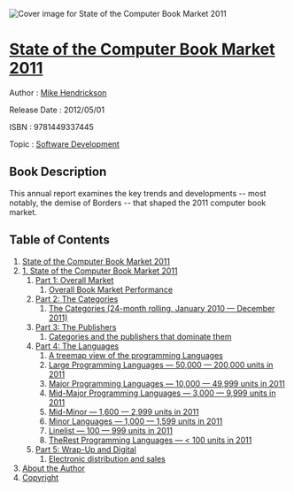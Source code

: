 ![Cover image for State of the Computer Book Market 2011](https://imgdetail.ebookreading.net/cover/cover/software_development/EB9781449337445.jpg)

[State of the Computer Book Market 2011](https://ebookreading.net/view/book/State+of+the+Computer+Book+Market+2011-EB9781449337445_1.html "State of the Computer Book Market 2011")
====================================================================================================================

Author : [Mike Hendrickson](https://ebookreading.net/search/author/Mike+Hendrickson)

Release Date : 2012/05/01

ISBN : 9781449337445

Topic : [Software Development](https://ebookreading.net/search/category/software-development)

Book Description
-----------------

This annual report examines the key trends and developments -- most notably, the demise of Borders -- that shaped the 2011 computer book market.
              
Table of Contents
-----------------

1. [State of the Computer Book Market 2011](https://ebookreading.net/view/book/State+of+the+Computer+Book+Market+2011-EB9781449337445_2.html)
1. [1. State of the Computer Book Market 2011](https://ebookreading.net/view/book/State+of+the+Computer+Book+Market+2011-EB9781449337445_3.html)
    1. [Part 1: Overall Market](https://ebookreading.net/view/book/State+of+the+Computer+Book+Market+2011-EB9781449337445_3.html#part_1_overall_mark)
        1. [Overall Book Market Performance](https://ebookreading.net/view/book/State+of+the+Computer+Book+Market+2011-EB9781449337445_3.html#overall_book_market)
    1. [Part 2: The Categories](https://ebookreading.net/view/book/State+of+the+Computer+Book+Market+2011-EB9781449337445_3.html#part_2_the_categori)
        1. [The Categories (24-month rolling, January 2010 — December 2011)](https://ebookreading.net/view/book/State+of+the+Computer+Book+Market+2011-EB9781449337445_3.html#categories_left_par)
    1. [Part 3: The Publishers](https://ebookreading.net/view/book/State+of+the+Computer+Book+Market+2011-EB9781449337445_3.html#part_3_the_publishe)
        1. [Categories and the publishers that dominate them](https://ebookreading.net/view/book/State+of+the+Computer+Book+Market+2011-EB9781449337445_3.html#categories_and_the_)
    1. [Part 4: The Languages](https://ebookreading.net/view/book/State+of+the+Computer+Book+Market+2011-EB9781449337445_3.html#part_4_the_language)
        1. [A treemap view of the programming Languages](https://ebookreading.net/view/book/State+of+the+Computer+Book+Market+2011-EB9781449337445_3.html#treemap_view_of_the)
        1. [Large Programming Languages — 50,000 — 200,000 units in 2011](https://ebookreading.net/view/book/State+of+the+Computer+Book+Market+2011-EB9781449337445_3.html#large_programming_l)
        1. [Major Programming Languages — 10,000 — 49,999 units in 2011](https://ebookreading.net/view/book/State+of+the+Computer+Book+Market+2011-EB9781449337445_3.html#major_programming_l)
        1. [Mid-Major Programming Languages — 3,000 — 9,999 units in 2011](https://ebookreading.net/view/book/State+of+the+Computer+Book+Market+2011-EB9781449337445_3.html#mid-major_programmi)
        1. [Mid-Minor — 1,600 — 2,999 units in 2011](https://ebookreading.net/view/book/State+of+the+Computer+Book+Market+2011-EB9781449337445_3.html#mid-minor_em_dash_1)
        1. [Minor Languages — 1,000 — 1,599 units in 2011](https://ebookreading.net/view/book/State+of+the+Computer+Book+Market+2011-EB9781449337445_3.html#minor_languages_em_)
        1. [Linelist — 100 — 999 units in 2011](https://ebookreading.net/view/book/State+of+the+Computer+Book+Market+2011-EB9781449337445_3.html#linelist_em_dash_10)
        1. [TheRest Programming Languages — &lt; 100 units in 2011](https://ebookreading.net/view/book/State+of+the+Computer+Book+Market+2011-EB9781449337445_3.html#therest_programming)
    1. [Part 5: Wrap-Up and Digital](https://ebookreading.net/view/book/State+of+the+Computer+Book+Market+2011-EB9781449337445_3.html#part_5_wrap-up_and_)
        1. [Electronic distribution and sales](https://ebookreading.net/view/book/State+of+the+Computer+Book+Market+2011-EB9781449337445_3.html#electronic_distribu)
1. [About the Author](https://ebookreading.net/view/book/State+of+the+Computer+Book+Market+2011-EB9781449337445_4.html)
1. [Copyright](https://ebookreading.net/view/book/State+of+the+Computer+Book+Market+2011-EB9781449337445_5.html)
